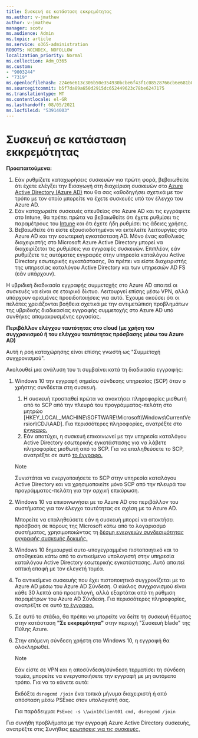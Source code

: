 ```yaml
---
title: Συσκευή σε κατάσταση εκκρεμότητας
ms.author: v-jmathew
author: v-jmathew
manager: scotv
ms.audience: Admin
ms.topic: article
ms.service: o365-administration
ROBOTS: NOINDEX, NOFOLLOW
localization_priority: Normal
ms.collection: Adm_O365
ms.custom:
- "9003244"
- "7319"
ms.openlocfilehash: 224e6e613c306b50e354930bcbe6f43f1c08528766cb6e681b0e9826b2d55a4d
ms.sourcegitcommit: b5f7da89a650d2915dc652449623c78be6247175
ms.translationtype: MT
ms.contentlocale: el-GR
ms.lasthandoff: 08/05/2021
ms.locfileid: "53914003"
---
```

# <a name="device-in-pending-state"></a>Συσκευή σε κατάσταση εκκρεμότητας

**Προαπαιτούμενα:**

1. Εάν ρυθμίζετε καταχωρήσεις συσκευών για πρώτη φορά, βεβαιωθείτε ότι έχετε ελέγξει την Εισαγωγή στη διαχείριση συσκευών στο [Azure Active Directory (Azure AD)](https://docs.microsoft.com/azure/active-directory/devices/overview?WT.mc_id=Portal-Microsoft_Azure_Support) που θα σας καθοδηγήσει σχετικά με τον τρόπο με τον οποίο μπορείτε να έχετε συσκευές υπό τον έλεγχο του Azure AD.
2. Εάν καταχωρείτε συσκευές απευθείας στο Azure AD και τις εγγράφετε στο Intune, θα πρέπει πρώτα [](https://docs.microsoft.com/mem/intune/fundamentals/licenses-assign?WT.mc_id=Portal-Microsoft_Azure_Support) να βεβαιωθείτε ότι έχετε ρυθμίσει τις παραμέτρους του [Intune](https://docs.microsoft.com/mem/intune/enrollment/device-enrollment?WT.mc_id=Portal-Microsoft_Azure_Support) και ότι έχετε ήδη ρυθμίσει τις άδειες χρήσης.
3. Βεβαιωθείτε ότι είστε εξουσιοδοτημένοι να εκτελείτε λειτουργίες στο Azure AD και την εσωτερική εγκατάσταση AD. Μόνο ένας καθολικός διαχειριστής στο Microsoft Azure Active Directory μπορεί να διαχειρίζεται τις ρυθμίσεις για εγγραφές συσκευών. Επιπλέον, εάν ρυθμίζετε τις αυτόματες εγγραφές στην υπηρεσία καταλόγου Active Directory εσωτερικής εγκατάστασης, θα πρέπει να είστε διαχειριστής της υπηρεσίας καταλόγου Active Directory και των υπηρεσιών AD FS (εάν υπάρχουν).

Η υβριδική διαδικασία εγγραφής συμμετοχής στο Azure AD απαιτεί οι συσκευές να είναι σε εταιρικό δίκτυο. Λειτουργεί επίσης μέσω VPN, αλλά υπάρχουν ορισμένες προειδοποιήσεις για αυτό. Έχουμε ακούσει ότι οι πελάτες χρειάζονται βοήθεια σχετικά με την αντιμετώπιση προβλημάτων της υβριδικής διαδικασίας εγγραφής συμμετοχής στο Azure AD υπό συνθήκες απομακρυσμένης εργασίας.

**Περιβάλλον ελέγχου ταυτότητας στο cloud (με χρήση του συγχρονισμού ή του ελέγχου ταυτότητας πρόσβασης μέσω του Azure AD)**

Αυτή η ροή καταχώρησης είναι επίσης γνωστή ως "Συμμετοχή συγχρονισμού".

Ακολουθεί μια ανάλυση του τι συμβαίνει κατά τη διαδικασία εγγραφής:

1. Windows 10 την εγγραφή σημείου σύνδεσης υπηρεσίας (SCP) όταν ο χρήστης συνδέεται στη συσκευή.

    1. Η συσκευή προσπαθεί πρώτα να ανακτήσει πληροφορίες μισθωτή από το SCP από την πλευρά του προγράμματος-πελάτη στο μητρώο [HKEY_LOCAL_MACHINE\SOFTWARE\Microsoft\Windows\CurrentVersion\CDJ\AAD]. Για περισσότερες πληροφορίες, ανατρέξτε στο [έγγραφο.](https://docs.microsoft.com/azure/active-directory/devices/hybrid-azuread-join-control)
    1. Εάν αποτύχει, η συσκευή επικοινωνεί με την υπηρεσία καταλόγου Active Directory εσωτερικής εγκατάστασης για να λάβετε πληροφορίες μισθωτή από το SCP. Για να επαληθεύσετε το SCP, ανατρέξτε σε αυτό [το έγγραφο.](https://docs.microsoft.com/azure/active-directory/devices/hybrid-azuread-join-manual#configure-a-service-connection-point)

    > [!NOTE]
    > Συνιστάται να ενεργοποιήσετε το SCP στην υπηρεσία καταλόγου Active Directory και να χρησιμοποιείτε μόνο SCP από την πλευρά του προγράμματος-πελάτη για την αρχική επικύρωση.

2. Windows 10 να επικοινωνήσει με το Azure AD στο περιβάλλον του συστήματος για τον έλεγχο ταυτότητας σε σχέση με το Azure AD.

    Μπορείτε να επαληθεύσετε εάν η συσκευή μπορεί να αποκτήσει πρόσβαση σε πόρους της Microsoft κάτω από το λογαριασμό συστήματος, χρησιμοποιώντας τη [δέσμη ενεργειών συνδεσιμότητας εγγραφής συσκευής δοκιμής.](https://gallery.technet.microsoft.com/Test-Device-Registration-3dc944c0)

3. Windows 10 δημιουργεί αυτο-υπογεγραμμένο πιστοποιητικό και το αποθηκεύει κάτω από το αντικείμενο υπολογιστή στην υπηρεσία καταλόγου Active Directory εσωτερικής εγκατάστασης. Αυτό απαιτεί οπτική επαφή με τον ελεγκτή τομέα.

4. Το αντικείμενο συσκευής που έχει πιστοποιητικό συγχρονίζεται με το Azure AD μέσω του Azure AD Σύνδεση. Ο κύκλος συγχρονισμού είναι κάθε 30 λεπτά από προεπιλογή, αλλά εξαρτάται από τη ρύθμιση παραμέτρων του Azure AD Σύνδεση. Για περισσότερες πληροφορίες, ανατρέξτε σε αυτό [το έγγραφο.](https://docs.microsoft.com/azure/active-directory/hybrid/how-to-connect-sync-configure-filtering#organizational-unitbased-filtering)

5. Σε αυτό το στάδιο, θα πρέπει να μπορείτε να δείτε τη συσκευή θέματος στην κατάσταση **"Σε εκκρεμότητα"** στην περιοχή "Συσκευή blade" της Πύλης Azure.

6. Στην επόμενη σύνδεση χρήστη στο Windows 10, η εγγραφή θα ολοκληρωθεί.

    > [!NOTE]
    > Εάν είστε σε VPN και η αποσύνδεση/σύνδεση τερματίσει τη σύνδεση τομέα, μπορείτε να ενεργοποιήσετε την εγγραφή με μη αυτόματο τρόπο. Για να το κάνετε αυτό:
    >
    > Εκδόξτε `dsregcmd /join` ένα τοπικά μήνυμα διαχειριστή ή από απόσταση μέσω PSExec στον υπολογιστή σας.
    >
    > Για παράδειγμα: `PsExec -s \\win10client01 cmd, dsregcmd /join`

Για συνήθη προβλήματα με την εγγραφή Azure Active Directory συσκευής, ανατρέξτε στις Συνήθεις [ερωτήσεις για τις συσκευές.](https://docs.microsoft.com/azure/active-directory/devices/faq)

